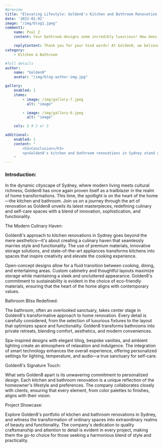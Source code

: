 ```yaml
---
#preview
title: "Elevating Lifestyle: Golden8's Kitchen and Bathroom Renovation Showcase in Sydney"
date: '2022-01-02'
image: "/img/blog1.jpeg"
comment1:
    name: Poul Z
    content: Your bathroom designs seem incredibly luxurious! How does Golden8 manage to strike a balance between opulence and practicality in their renovations?

    replyContent: Thank you for your kind words! At Golden8, we believe that true luxury lies in the seamless integration of opulence and practicality. Our approach involves meticulous planning, where every fixture and design element is chosen not just for its aesthetic appeal but also for its functionality. From spa-inspired features to smart technology integration, we prioritize creating spaces that not only look exquisite but also enhance the overall living experience. It's all about crafting environments that embody both style and substance. If you have any specific questions about our design process or materials, feel free to ask!
category:
    - Kitchen & Bathroom

#full details
author:
    name: "Golden8"
    avatar: "/img/blog-author-img.jpg"

gallery:
    enabled: 1
    items:
        - image: /img/gallery-7.jpeg
          alt: "image"

        - image: /img/gallery-6.jpeg
          alt: "image"

    cols: 2 # 2 or 3

additional:
    enabled: 1
    content: "
        <h3>Conclusion</h3>
        <p>Golden8's kitchen and bathroom renovations in Sydney stand as a testament to the company's commitment to elevating lifestyle through thoughtful and innovative design. As the heart of the home receives a new identity, and personal sanctuaries are redefined, Golden8 continues to shape the landscape of contemporary living in Sydney. Embark on a journey of transformation with Golden8, where every renovation is an artful celebration of individuality and refined living.</p>
    "
---
```


### Introduction:

In the dynamic cityscape of Sydney, where modern living meets cultural richness, Golden8 has once again proven itself as a trailblazer in the realm of home transformations. This time, the spotlight is on the heart of the home—the kitchen and bathroom. Join us on a journey through the art of renovation as Golden8 unveils its latest masterpieces, redefining culinary and self-care spaces with a blend of innovation, sophistication, and functionality.

The Modern Culinary Haven:

Golden8's approach to kitchen renovations in Sydney goes beyond the mere aesthetics—it's about creating a culinary haven that seamlessly marries style and functionality. The use of premium materials, innovative storage solutions, and state-of-the-art appliances transforms kitchens into spaces that inspire creativity and elevate the cooking experience.

Open-concept designs allow for a fluid transition between cooking, dining, and entertaining areas. Custom cabinetry and thoughtful layouts maximize storage while maintaining a sleek and uncluttered appearance. Golden8's commitment to sustainability is evident in the choice of eco-friendly materials, ensuring that the heart of the home aligns with contemporary values.

Bathroom Bliss Redefined:

The bathroom, often an overlooked sanctuary, takes center stage in Golden8's transformative approach to home renovation. Every detail is carefully considered, from the selection of luxurious fixtures to the layout that optimizes space and functionality. Golden8 transforms bathrooms into private retreats, blending comfort, aesthetics, and modern conveniences.

Spa-inspired designs with elegant tiling, bespoke vanities, and ambient lighting create an atmosphere of relaxation and indulgence. The integration of smart technology enhances the overall experience, offering personalized settings for lighting, temperature, and audio—a true sanctuary for self-care.

Golden8's Signature Touch:

What sets Golden8 apart is its unwavering commitment to personalized design. Each kitchen and bathroom renovation is a unique reflection of the homeowner's lifestyle and preferences. The company collaborates closely with clients, ensuring that every element, from color palettes to finishes, aligns with their vision.

Project Showcase:

Explore Golden8's portfolio of kitchen and bathroom renovations in Sydney, and witness the transformation of ordinary spaces into extraordinary realms of beauty and functionality. The company's dedication to quality craftsmanship and attention to detail is evident in every project, making them the go-to choice for those seeking a harmonious blend of style and practicality.
